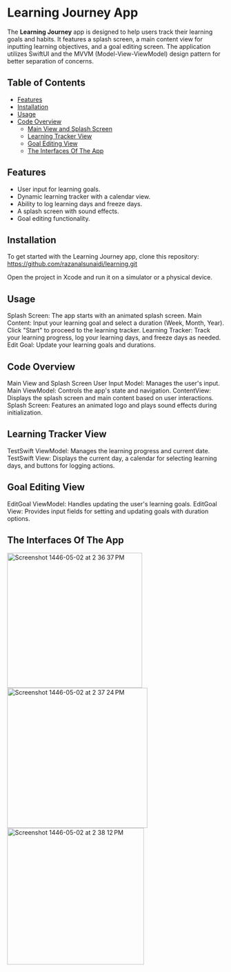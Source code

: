 # Learning Journey App

The **Learning Journey** app is designed to help users track their learning goals and habits. It features a splash screen, a main content view for inputting learning objectives, and a goal editing screen. The application utilizes SwiftUI and the MVVM (Model-View-ViewModel) design pattern for better separation of concerns.

## Table of Contents

- [Features](#features)
- [Installation](#installation)
- [Usage](#usage)
- [Code Overview](#code-overview)
  - [Main View and Splash Screen](#main-view-and-splash-screen)
  - [Learning Tracker View](#learning-tracker-view)
  - [Goal Editing View](#goal-editing-view)
  - [The Interfaces Of The App](#The-Interfaces-Of-The-App)

## Features

- User input for learning goals.
- Dynamic learning tracker with a calendar view.
- Ability to log learning days and freeze days.
- A splash screen with sound effects.
- Goal editing functionality.

## Installation

To get started with the Learning Journey app, clone this repository:
https://github.com/razanalsunaidi/learning.git

Open the project in Xcode and run it on a simulator or a physical device.

## Usage
Splash Screen: The app starts with an animated splash screen.
Main Content: Input your learning goal and select a duration (Week, Month, Year). Click "Start" to proceed to the learning tracker.
Learning Tracker: Track your learning progress, log your learning days, and freeze days as needed.
Edit Goal: Update your learning goals and durations.

## Code Overview

Main View and Splash Screen
User Input Model: Manages the user's input.
Main ViewModel: Controls the app's state and navigation.
ContentView: Displays the splash screen and main content based on user interactions.
Splash Screen: Features an animated logo and plays sound effects during initialization.

## Learning Tracker View

TestSwift ViewModel: Manages the learning progress and current date.
TestSwift View: Displays the current day, a calendar for selecting learning days, and buttons for logging actions.

## Goal Editing View

EditGoal ViewModel: Handles updating the user's learning goals.
EditGoal View: Provides input fields for setting and updating goals with duration options.

## The Interfaces Of The App
<img width="313" alt="Screenshot 1446-05-02 at 2 36 37 PM" src="https://github.com/user-attachments/assets/9a4bd930-2a78-44f1-b546-d172a5434447">
<img width="325" alt="Screenshot 1446-05-02 at 2 37 24 PM" src="https://github.com/user-attachments/assets/6c972d1f-42aa-44d6-8d61-ddb210a26b90">
<img width="317" alt="Screenshot 1446-05-02 at 2 38 12 PM" src="https://github.com/user-attachments/assets/b8f168b3-bb26-4ecf-bcc4-b052b201ad0a">
